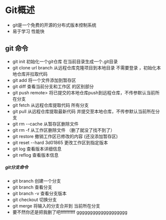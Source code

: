 # Git概述

- git是一个免费的开源的分布式版本控制系统
- 易于学习 性能快

## git 命令

* git init 初始化一个git仓库 在当前目录生成一个.git目录
* git clone url branch 从远程仓库克隆项目到本地目录 不需要登录 ，初始化本地仓库并拉取代码
* git add <filename> 将一个文件添加到暂存区
* git diff 查看当前分支和工作区 的区别部分
* git push remote> <branch>将已提交的本地仓库push到远程仓库，不传参默认当前所在分支
* git fetch <remote> 从远程仓库提取代码 所有分支
* git pull <remote> <branch>从远程仓库提取最新代码 并提交至本地仓库，不传参默认当前所在分支
* git rm --cache <filename>从暂存区删除文件
* git rm -f <filename>从工作区删除文件 （删了就没了找不到了）
* git restore <filename> 撤销工作区已修改的内容 (还没添加暂存区)
* git reset --hard 3d01865 更改工作区到指定版本
* git log 查看版本详细信息
* git reflog 查看版本信息

##### git分支命令

* git branch <new-branch-name> 创建一个分支
* git branch 查看分支
* git branch -v 查看分支版本
* git checkout <branch-name> 切换分支
* git merge <branch-name> 将输入的分支合并到 当前所在分支
* 要不然你还是把我删了吧ffffffffff
  ggggggggggggggggggg
